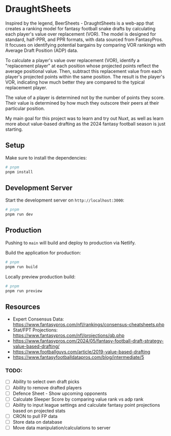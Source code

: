 # DraughtSheets

Inspired by the legend, BeerSheets - DraughtSheets is a web-app that creates a ranking model for fantasy football snake drafts by calculating each player's value over replacement (VOR). The model is designed for standard, half-PPR, and PPR formats, with data sourced from FantasyPros. It focuses on identifying potential bargains by comparing VOR rankings with Average Draft Position (ADP) data.

To calculate a player's value over replacement (VOR), identify a "replacement player" at each position whose projected points reflect the average positional value. Then, subtract this replacement value from each player's projected points within the same position. The result is the player's VOR, indicating how much better they are compared to the typical replacement player.

The value of a player is determined not by the number of points they score. Their value is determined by how much they outscore their peers at their particular position.

My main goal for this project was to learn and try out Nuxt, as well as learn more about value-based drafting as the 2024 fantasy football season is just starting.

## Setup

Make sure to install the dependencies:

```bash
# pnpm
pnpm install
```

## Development Server

Start the development server on `http://localhost:3000`:

```bash
# pnpm
pnpm run dev
```

## Production

Pushing to `main` will build and deploy to production via Netlify.

Build the application for production:

```bash
# pnpm
pnpm run build
```

Locally preview production build:

```bash
# pnpm
pnpm run preview
```

## Resources
- Expert Consensus Data: https://www.fantasypros.com/nfl/rankings/consensus-cheatsheets.php
- Stat/FPT Projections: https://www.fantasypros.com/nfl/projections/qb.php
- https://www.fantasypros.com/2024/05/fantasy-football-draft-strategy-value-based-drafting/
- https://www.footballguys.com/article/2019-value-based-drafting
- https://www.fantasyfootballdatapros.com/blog/intermediate/5

### TODO:
- [ ] Ability to select own draft picks
- [ ] Ability to remove drafted players
- [ ] Defence Sheet - Show upcoming opponents
- [ ] Calculate Sleeper Score by comparing value rank vs adp rank
- [ ] Ability to input league settings and calculate fantasy point projections based on projected stats
- [ ] CRON to pull FP data
- [ ] Store data on database
- [ ] Move data manipulation/calculations to server
